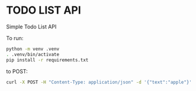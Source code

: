 # TODO LIST API

Simple Todo List API

To run:
``` zsh
python -m venv .venv
. .venv/bin/activate
pip install -r requirements.txt
```

to POST:
``` zsh
curl -X POST -H "Content-Type: application/json" -d '{"text":"apple"}' 'http://127.0.0.1:8000/items'
```